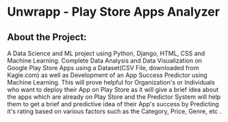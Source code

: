 # Unwrapp - Play Store Apps Analyzer

## About the Project:
A Data Science and ML project using Python, Django, HTML, CSS and Machine Learning.
Complete Data Analysis and Data Visualization on Google Play Store Apps using a Dataset(CSV File, downloaded from Kagle.com) as well as Development of an App Success Predictor using Machine Learning. This will prove helpful for Organization's or Individuals who want to deploy their
App on Play Store as it will give a brief idea about the apps which are already on Play Store and the Predictor System will help them to get a brief and predictive idea of their App's success by Predicting it's rating based on various factors such as the Category, Price, Genre, etc .
